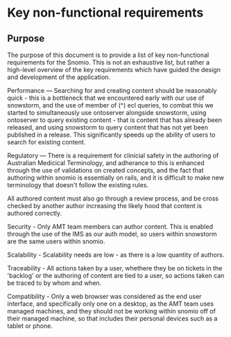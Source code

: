 # Key non-functional requirements

## Purpose

The purpose of this document is to provide a list of key non-functional requirements for the Snomio.
This is not an exhaustive list, but rather a high-level overview of the key requirements which have
guided the design and development of the application.


Performance — Searching for and creating content should be reasonably quick - this is a bottleneck that we encountered early with our use of snowstorm, and the use of member of (^) ecl queries, to combat this we started to simultaneously use ontoserver alongside snowstorm, using ontoserver to query existing content - that is content that has already been released, and using snowstorm to query content that has not yet been published in a release. This significantly speeds up the ability of users to search for existing content.

Regulatory — There is a requirement for clinicial safety in the authoring of Australian Medicical Terminology, and adherance to this is enhanced through the use of validations on created concepts, and the fact that authoring within snomio is essentially on rails, and it is difficult to make new terminology that doesn't follow the existing rules.

All authored content must also go through a review process, and be cross checked by another author increasing the likely hood that content is authored correctly.

Security - Only AMT team members can author content. This is enabled through the use of the IMS as our auth model, so users within snowstorm are the same users within snomio.

Scalability - Scalability needs are low - as there is a low quantity of authors.

Traceability - All actions taken by a user, whethere they be on tickets in the 'backlog' or the authoring of content are tied to a user, so actions taken can be traced to by whom and when.

Compatibility - Only a web browser was considered as the end user interface, and specifically only one on a desktop, as the AMT team uses managed machines, and they should not be working within snomio off of their managed machine, so that includes their personal devices such as a tablet or phone.